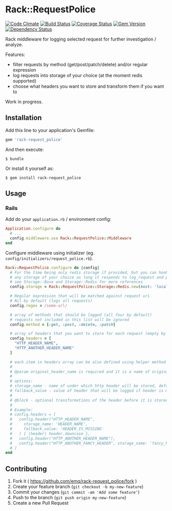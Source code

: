 # Rack::RequestPolice

[![Code Climate](https://codeclimate.com/github/emq/rack-request_police/badges/gpa.svg)](https://codeclimate.com/github/emq/rack-request_police)
[![Build Status](https://travis-ci.org/emq/rack-request_police.svg)](https://travis-ci.org/emq/rack-request_police)
[![Coverage Status](https://coveralls.io/repos/emq/rack-request_police/badge.svg)](https://coveralls.io/r/emq/rack-request_police)
[![Gem Version](https://badge.fury.io/rb/rack-request_police.svg)](http://badge.fury.io/rb/rack-request_police)
[![Dependency Status](https://gemnasium.com/emq/rack-request_police.svg)](https://gemnasium.com/emq/rack-request_police)

Rack middleware for logging selected request for further investigation / analyze.

Features:

- filter requests by method (get/post/patch/delete) and/or regular expression
- log requests into storage of your choice (at the moment redis supported)
- choose what headers you want to store and transform them if you want to

Work in progress.

## Installation

Add this line to your application's Gemfile:

```ruby
gem 'rack-request_police'
```

And then execute:

    $ bundle

Or install it yourself as:

    $ gem install rack-request_police

## Usage

### Rails

Add do your `application.rb` / environment config:

``` ruby
Application.configure do
  # ...
  config.middleware.use Rack::RequestPolice::Middleware
end
```

Configure middleware using initializer (eg. `config/initializers/request_police.rb`).

``` ruby
Rack::RequestPolice.configure do |config|
  # For the time being only redis storage if provided, but you can hook up
  # any storage of your choice as long it responds to log_request and page methods
  # see Storage::Base and Storage::Redis for more references
  config.storage = Rack::RequestPolice::Storage::Redis.new(host: 'localhost', port: 6379)

  # Regular expression that will be matched against request uri
  # Nil by default (logs all requests)
  config.regex = /some-url/

  # array of methods that should be logged (all four by default)
  # requests not included in this list will be ignored
  config.method = [:get, :post, :delete, :patch]

  # array of headers that you want to store for each request (empty by default)
  config.headers = [
    "HTTP_HEADER_NAME",
    "HTTP_ANOTHER_HEADER_NAME"
  ]

  # each item in headers array can be also defined using helper method config.header
  #
  # @param original_header_name is required and it is a name of original header
  #
  # options:
  # storage_name - name of under which http header will be stored, default - original_header_name
  # fallback_value - value of header that will be logged if header is missing, default - nil
  #
  # @block - optional transformations of the header before it is stored
  #
  # Example:
  # config.headers = [
  #   config.header("HTTP_HEADER_NAME",
  #     storage_name: 'HEADER_NAME',
  #     fallback_value: 'HEADER_IS_MISSING'
  #   ) { |header| header.downcase },
  #   config.header("HTTP_ANOTHER_HEADER_NAME"),
  #   config.header("HTTP_ANOTHER_FANCY_HEADER", storage_name: 'fancy_header')
  # ]
end
```

## Contributing

1. Fork it ( https://github.com/emq/rack-request_police/fork )
2. Create your feature branch (`git checkout -b my-new-feature`)
3. Commit your changes (`git commit -am 'Add some feature'`)
4. Push to the branch (`git push origin my-new-feature`)
5. Create a new Pull Request
